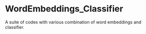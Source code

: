 # WordEmbeddings_Classifier
A suite of codes with various combination of word embeddings and classifier.
